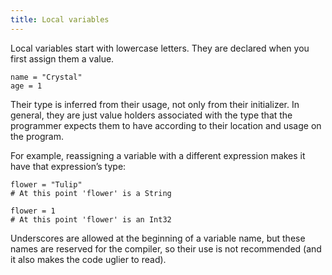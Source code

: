 ```yaml
---
title: Local variables
---
```


Local variables start with lowercase letters. They are declared when you first assign them a value.

```crystal
name = "Crystal"
age = 1
```

Their type is inferred from their usage, not only from their initializer. In general, they are just value holders associated with the type that the programmer expects them to have according to their location and usage on the program.

For example, reassigning a variable with a different expression makes it have that expression’s type:

```crystal
flower = "Tulip"
# At this point 'flower' is a String

flower = 1
# At this point 'flower' is an Int32
```

Underscores are allowed at the beginning of a variable name, but these names are reserved for the compiler, so their use is not recommended (and it also makes the code uglier to read).
